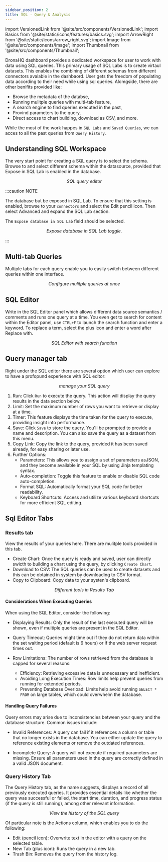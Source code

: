 ```yaml
---
sidebar_position: 2
title: SQL - Query & Analysis
---
```


import VersionedLink from '@site/src/components/VersionedLink'; 
import Basics from '@site/static/icons/features/basics.svg'; 
import ArrowRight from '@site/static/icons/arrow_right.svg'; 
import Image from '@site/src/components/Image'; 
import Thumbnail from '@site/src/components/Thumbnail';

DronaHQ dashboard provides a dedicated workspace for user to work with data using SQL queries. This primary usage of SQL Labs is to create virtaul datasets. This enables the combining of different schemas from different connectors avaiable in the dashbaord. User gets the freedom of populating data according to their need while using sql queries. Alomgside, there are other benifits provided like:

- Browse the metadata of the databse,
- Running mulitple queries with multi-tab feature,
- A search engine to find queries executed in the past,
- Provind parameters to the query,
- Direct access to chart building, download as CSV, and more.

While the most of the work happes in `SQL Labs` and `Saved Queries`, we can acces to all the past queries from `Query History`.

<figure>
  <Thumbnail src="/img/dhq-dashboard/working-with-data/sql-labs/sql-labs.jpeg" alt="Expose database in SQL Lab toggle." />
</figure>

## Understanding SQL Workspace

The very start point for creating a SQL query is to select the schema. Browse to and select different schema within the datasource, provided that Expose in SQL Lab is enabled in the database.

<figure>
  <Thumbnail src="/img/dhq-dashboard/working-with-data/sql-labs/query.jpeg" alt="SQL query editor" />
  <figcaption align="center"><i>SQL query editor</i></figcaption>
</figure>


:::caution NOTE

The database but be exposed in SQL Lab. To ensure that this setting is enabled, browse to your `connectors` and select the Edit pencil icon. Then select Advanced and expand the SQL Lab section.

The `Expose database in SQL Lab` field should be selected.
<figure>
  <Thumbnail src="/img/dhq-dashboard/working-with-data/sql-labs/expose.jpeg" alt="Expose database in SQL Lab toggle." />
  <figcaption align="center"><i>Expose database in SQL Lab toggle.</i></figcaption>
</figure>

:::


## Multi-tab Queries

Multiple tabs for each query enable you to easily switch between different queries within one interface.

<figure>
  <Thumbnail src="/img/dhq-dashboard/working-with-data/sql-labs/multi.jpeg" alt="Configure mulitple queries at once" />
  <figcaption align="center"><i>Configure mulitple queries at once</i></figcaption>
</figure>

## SQL Editor

Write in the SQL Editor panel which allows different data source semantics / comments and runs one query at a time. You even get to search for content within the Editor panel, use `CTRL+F` to launch the search function and enter a keyword. To replace a term, select the plus icon and enter a word after Replace with.

<figure>
  <Thumbnail src="/img/dhq-dashboard/working-with-data/sql-labs/editor.jpeg" alt="SQL Editor with search function" />
  <figcaption align="center"><i>SQL Editor with search function</i></figcaption>
</figure>

## Query manager tab

Right under the SQL editor there are several option which user can explore to have a profopund experience with SQL editor:

<figure>
  <Thumbnail src="/img/dhq-dashboard/working-with-data/sql-labs/manage-query.jpeg" alt="manage your SQL query" />
  <figcaption align="center"><i>manage your SQL query</i></figcaption>
</figure>

1. Run: Click `Run` to execute the query. This action will display the query results in the data section below.
2. Limit: Set the maximum number of rows you want to retrieve or display at a time.
3. Timer: This feature displays the time taken for the query to execute, providing insight into performance.
4. Save: Click `Save` to store the query. You'll be prompted to provide a name and description. You can also save the query as a dataset from this menu.
5. Copy Link: Copy the link to the query, provided it has been saved already, for easy sharing or later use.
6. Further Options:
   - Parameters: This allows you to assign a set of parameters asJSON, and they become available in your SQL by using Jinja templating syntax.
   - Auto-completion: Toggle this feature to enable or disable SQL code auto-completion.
   - Format SQL: Automatically format your SQL code for better readability.
   - Keyboard Shortcuts: Access and utilize various keyboard shortcuts for more efficient SQL editing.

## Sql Editor Tabs

### Results tab

View the results of your queries here. There are mulitple tools provided in this tab.

- Create Chart: Once the query is ready and saved, user can directly swicth to building a chart using the query, by clicking `Create Chart`.
- Download to CSV: The SQL queries can be used to create datasets and this can be obtained in system by downloading to CSV format.
- Copy to Clipboard: Copy data to your systen's clipboard.

<figure>
  <Thumbnail src="/img/dhq-dashboard/working-with-data/sql-labs/result-tab.jpeg" alt="Different tools in Results Tab" />
  <figcaption align="center"><i>Different tools in Results Tab</i></figcaption>
</figure>

#### Considerations When Executing Queries

When using the SQL Editor, consider the following:

- Displaying Results: Only the result of the last executed query will be shown, even if multiple queries are present in the SQL Editor.

- Query Timeout: Queries might time out if they do not return data within the set waiting period (default is 6 hours) or if the web server request times out.

- Row Limitations: The number of rows retrieved from the database is capped for several reasons:
  - Efficiency: Retrieving excessive data is unnecessary and inefficient.
  - Avoiding Long Execution Times: Row limits help prevent queries from running for extended periods.
  - Preventing Database Overload: Limits help avoid running `SELECT * FROM` on large tables, which could overwhelm the database.

#### Handling Query Failures

Query errors may arise due to inconsistencies between your query and the database structure. Common issues include:

- Invalid References: A query can fail if it references a column or table that no longer exists in the database. You can either update the query to reference existing elements or remove the outdated references.

- Incomplete Query: A query will not execute if required parameters are missing. Ensure all parameters used in the query are correctly defined in a valid JSON document.

### Query History Tab

The Query History tab, as the name suggests, displays a record of all previously executed queries. It provides essential details like whether the query was successful or failed, the start time, duration, and progress status (if the query is still running), among other relevant information.

<figure>
  <Thumbnail src="/img/dhq-dashboard/working-with-data/sql-labs/history.jpeg" alt="View the history of the SQL query" />
  <figcaption align="center"><i>View the history of the SQL query</i></figcaption>
</figure>

Of particular note is the Actions column, which enables you to do the following:

- Edit (pencil icon): Overwrite text in the editor with a query on the selected table.
- New Tab (plus icon): Runs the query in a new tab.
- Trash Bin: Removes the query from the history log.